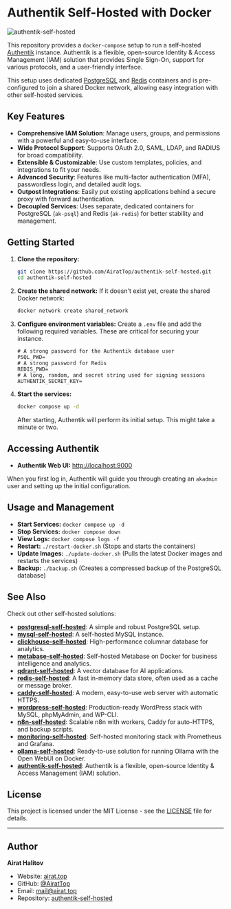 # Authentik Self-Hosted with Docker

![authentik-self-hosted](https://repository-images.githubusercontent.com/1072874879/fe4ca6bf-5de8-4784-ad8e-280ee339bb68)

This repository provides a `docker-compose` setup to run a self-hosted [Authentik](https://goauthentik.io/) instance. Authentik is a flexible, open-source Identity & Access Management (IAM) solution that provides Single Sign-On, support for various protocols, and a user-friendly interface.

This setup uses dedicated [PostgreSQL](https://www.postgresql.org/) and [Redis](https://redis.io/) containers and is pre-configured to join a shared Docker network, allowing easy integration with other self-hosted services.

## Key Features

-   **Comprehensive IAM Solution**: Manage users, groups, and permissions with a powerful and easy-to-use interface.
-   **Wide Protocol Support**: Supports OAuth 2.0, SAML, LDAP, and RADIUS for broad compatibility.
-   **Extensible & Customizable**: Use custom templates, policies, and integrations to fit your needs.
-   **Advanced Security**: Features like multi-factor authentication (MFA), passwordless login, and detailed audit logs.
-   **Outpost Integrations**: Easily put existing applications behind a secure proxy with forward authentication.
-   **Decoupled Services**: Uses separate, dedicated containers for PostgreSQL (`ak-psql`) and Redis (`ak-redis`) for better stability and management.

## Getting Started

1.  **Clone the repository:**
    ```bash
    git clone https://github.com/AiratTop/authentik-self-hosted.git
    cd authentik-self-hosted
    ```

2.  **Create the shared network:**
    If it doesn't exist yet, create the shared Docker network:
    ```bash
    docker network create shared_network
    ```

3.  **Configure environment variables:**
    Create a `.env` file and add the following required variables. These are critical for securing your instance.
    ```env
    # A strong password for the Authentik database user
    PSQL_PWD=
    # A strong password for Redis
    REDIS_PWD=
    # A long, random, and secret string used for signing sessions
    AUTHENTIK_SECRET_KEY=
    ```

4.  **Start the services:**
    ```bash
    docker compose up -d
    ```
    After starting, Authentik will perform its initial setup. This might take a minute or two.

## Accessing Authentik

-   **Authentik Web UI:** [http://localhost:9000](http://localhost:9000)

When you first log in, Authentik will guide you through creating an `akadmin` user and setting up the initial configuration.

## Usage and Management

-   **Start Services:** `docker compose up -d`
-   **Stop Services:** `docker compose down`
-   **View Logs:** `docker compose logs -f`
-   **Restart:** `./restart-docker.sh` (Stops and starts the containers)
-   **Update Images:** `./update-docker.sh` (Pulls the latest Docker images and restarts the services)
-   **Backup:** `./backup.sh` (Creates a compressed backup of the PostgreSQL database)

## See Also

Check out other self-hosted solutions:

-   [**postgresql-self-hosted**](https://github.com/AiratTop/postgresql-self-hosted): A simple and robust PostgreSQL setup.
-   [**mysql-self-hosted**](https://github.com/AiratTop/mysql-self-hosted): A self-hosted MySQL instance.
-   [**clickhouse-self-hosted**](https://github.com/AiratTop/clickhouse-self-hosted): High-performance columnar database for analytics.
-   [**metabase-self-hosted**](https://github.com/AiratTop/metabase-self-hosted): Self-hosted Metabase on Docker for business intelligence and analytics.
-   [**qdrant-self-hosted**](https://github.com/AiratTop/qdrant-self-hosted): A vector database for AI applications.
-   [**redis-self-hosted**](https://github.com/AiratTop/redis-self-hosted): A fast in-memory data store, often used as a cache or message broker.
-   [**caddy-self-hosted**](https://github.com/AiratTop/caddy-self-hosted): A modern, easy-to-use web server with automatic HTTPS.
-   [**wordpress-self-hosted**](https://github.com/AiratTop/wordpress-self-hosted): Production-ready WordPress stack with MySQL, phpMyAdmin, and WP-CLI.
-   [**n8n-self-hosted**](https://github.com/AiratTop/n8n-self-hosted): Scalable n8n with workers, Caddy for auto-HTTPS, and backup scripts.
-   [**monitoring-self-hosted**](https://github.com/AiratTop/monitoring-self-hosted): Self-hosted monitoring stack with Prometheus and Grafana.
-   [**ollama-self-hosted**](https://github.com/AiratTop/ollama-self-hosted): Ready-to-use solution for running Ollama with the Open WebUI on Docker.
-   [**authentik-self-hosted**](https://github.com/AiratTop/authentik-self-hosted): Authentik is a flexible, open-source Identity & Access Management (IAM) solution.

## License

This project is licensed under the MIT License - see the [LICENSE](LICENSE) file for details.

---

## Author

**Airat Halitov**

- Website: [airat.top](https://airat.top)
- GitHub: [@AiratTop](https://github.com/AiratTop)
- Email: [mail@airat.top](mailto:mail@airat.top)
- Repository: [authentik-self-hosted](https://github.com/AiratTop/authentik-self-hosted)
